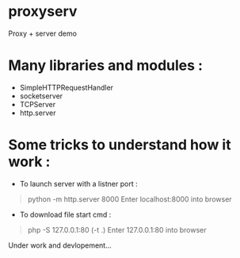# proxyserv
Proxy + server demo

# Many libraries and modules :
- SimpleHTTPRequestHandler 
- socketserver
- TCPServer
- http.server

# Some tricks to understand how it work :
- To launch server with a listner port :
> python -m http.server 8000
Enter localhost:8000 into browser

- To download file start cmd :
> php -S  127.0.0.1:80 (-t .)
Enter 127.0.0.1:80 into browser

Under work and devlopement...
